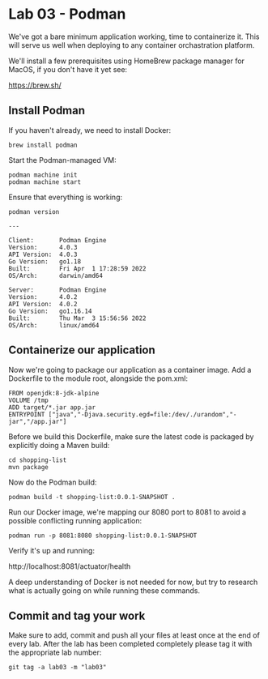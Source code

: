# Lab 03 - Podman

We've got a bare minimum application working, time to containerize it. This will serve us well when deploying to any container orchastration platform.

We'll install a few prerequisites using HomeBrew package manager for MacOS, if you don't have it yet see:

https://brew.sh/

## Install Podman

If you haven't already, we need to install Docker:
```
brew install podman
```

Start the Podman-managed VM:

```
podman machine init
podman machine start
```

Ensure that everything is working:

```
podman version

---

Client:       Podman Engine
Version:      4.0.3
API Version:  4.0.3
Go Version:   go1.18
Built:        Fri Apr  1 17:28:59 2022
OS/Arch:      darwin/amd64

Server:       Podman Engine
Version:      4.0.2
API Version:  4.0.2
Go Version:   go1.16.14
Built:        Thu Mar  3 15:56:56 2022
OS/Arch:      linux/amd64
```

## Containerize our application

Now we're going to package our application as a container image. Add a Dockerfile to the module root, alongside the pom.xml:

```
FROM openjdk:8-jdk-alpine
VOLUME /tmp
ADD target/*.jar app.jar
ENTRYPOINT ["java","-Djava.security.egd=file:/dev/./urandom","-jar","/app.jar"]
```

Before we build this Dockerfile, make sure the latest code is packaged by explicitly doing a Maven build:

```
cd shopping-list
mvn package
```

Now do the Podman build:

```
podman build -t shopping-list:0.0.1-SNAPSHOT .
```

Run our Docker image, we're mapping our 8080 port to 8081 to avoid a possible conflicting running application:

```
podman run -p 8081:8080 shopping-list:0.0.1-SNAPSHOT
```

Verify it's up and running:

http://localhost:8081/actuator/health

A deep understanding of Docker is not needed for now, but try to research what is actually going on while running these commands.

## Commit and tag your work

Make sure to add, commit and push all your files at least once at the end of every lab. After the lab has been completed completely please tag it with the appropriate lab number:

````
git tag -a lab03 -m "lab03"
````